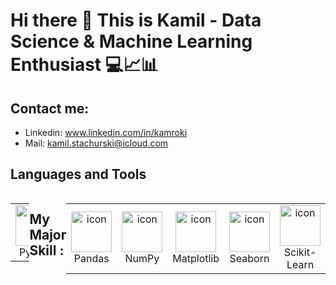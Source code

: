 # Hi there 👋 This is Kamil - Data Science & Machine Learning Enthusiast 💻📈📊

## Contact me:
* Linkedin: www.linkedin.com/in/kamroki
* Mail: kamil.stachurski@icloud.com

## Languages and Tools
<div style="display: flex; align-items: flex-start; align: center">
<table align="center">
  <tr>
    <td align="center" width="96">
        <a href="https://drive.google.com/file/d/1p2Y4xDEixiKGIndXhAvXaa1zQothjKoI/view?usp=sharing" ><img src="https://media.giphy.com/media/KAq5w47R9rmTuvWOWa/giphy.gif" alt="icon" width="65" height="65" /></a>
      <br>Python
    </td>
    <td align="center" width="96">
          <a href="#macropower-tech">
            <img src="https://upload.wikimedia.org/wikipedia/commons/thumb/2/29/Postgresql_elephant.svg/1920px-Postgresql_elephant.svg.png" alt="icon" width="65" height="65" />
          </a>
          <br>PostgreSQL
        </td>
    <td align="center" width="96">
        <a href="https://drive.google.com/file/d/1p2Y4xDEixiKGIndXhAvXaa1zQothjKoI/view?usp=sharing" ><img src="https://upload.wikimedia.org/wikipedia/commons/2/21/Matlab_Logo.png" alt="icon" width="65" height="65" /></a>
      <br>Matlab
    </td>
    </tr>
</table>
<br><br>  
</p>

##  My Major Skill :  
<div style="display: flex; align-items: flex-start; align: center">
<table align="center">
  <tr>
    <td align="center" width="96">
        <a href="https://drive.google.com/file/d/1p2Y4xDEixiKGIndXhAvXaa1zQothjKoI/view?usp=sharing" ><img src="https://pandas.pydata.org/static/img/pandas_mark_white.svg" alt="icon" width="65" height="65" /></a>
      <br>Pandas
    </td>
    <td align="center" width="96">
      <a href="#macropower-tech">
        <img src="https://seeklogo.com/images/N/numpy-logo-479C24EC79-seeklogo.com.png" alt="icon" width="65" height="65" />
      </a>
      <br>NumPy
    </td>
    <td align="center" width="96">
        <img src="https://upload.wikimedia.org/wikipedia/commons/0/01/Created_with_Matplotlib-logo.svg" alt="icon" width="65" height="65" />
      <br>Matplotlib
    </td>
    <td align="center" width="96">
        <img src="https://seeklogo.com/images/S/seaborn-logo-244EB2DEC5-seeklogo.com.png" alt="icon" width="65" height="65" />
      <br>Seaborn
    </td>
    <td align="center" width="96">
        <img src="https://seeklogo.com/images/S/scikit-learn-logo-8766D07E2E-seeklogo.com.png" alt="icon" width="65" height="65" />
      <br>Scikit-Learn
    </td>
 </tr>
</table>
<br><br>  

</p>
